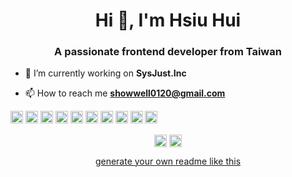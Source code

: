 <h1 align="center">Hi 👋, I'm Hsiu Hui</h1>
<h3 align="center">A passionate frontend developer from Taiwan</h3>

- 🔭 I’m currently working on **SysJust.Inc**

- 📫 How to reach me **showwell0120@gmail.com**

<p align="left"><img src="https://devicons.github.io/devicon/devicon.git/icons/react/react-original-wordmark.svg" alt="react" width="20" height="20"/> <img src="https://devicons.github.io/devicon/devicon.git/icons/css3/css3-original-wordmark.svg" alt="css3" width="20" height="20"/> <img src="https://devicons.github.io/devicon/devicon.git/icons/electron/electron-original.svg" alt="electron" width="20" height="20"/> <img src="https://devicons.github.io/devicon/devicon.git/icons/html5/html5-original-wordmark.svg" alt="html5" width="20" height="20"/> <img src="https://devicons.github.io/devicon/devicon.git/icons/javascript/javascript-original.svg" alt="javascript" width="20" height="20"/> <img src="https://devicons.github.io/devicon/devicon.git/icons/typescript/typescript-original.svg" alt="typescript" width="20" height="20"/> <img src="https://devicons.github.io/devicon/devicon.git/icons/sass/sass-original.svg" alt="sass" width="20" height="20"/> <img src="https://devicons.github.io/devicon/devicon.git/icons/nodejs/nodejs-original-wordmark.svg" alt="nodejs" width="20" height="20"/> <img src="https://devicons.github.io/devicon/devicon.git/icons/redux/redux-original.svg" alt="redux" width="20" height="20"/> <img src="https://devicons.github.io/devicon/devicon.git/icons/webpack/webpack-original.svg" alt="webpack" width="20" height="20"/></p><p align="center">
<a href="https://linkedin.com/in/hsiuhuitsai" target="blank"><img align="center" src="https://cdn.jsdelivr.net/npm/simple-icons@3.0.1/icons/linkedin.svg" alt="hsiuhuitsai" height="20" width="20" /></a>
<a href="https://medium.com/@hsiuhuitsai" target="blank"><img align="center" src="https://cdn.jsdelivr.net/npm/simple-icons@3.0.1/icons/medium.svg" alt="@hsiuhuitsai" height="20" width="20" /></a>
</p>
   
       
<p align="center"><a href="https://rahuldkjain.github.io/gh-profile-readme-generator/">generate your own readme like this</a></p>
